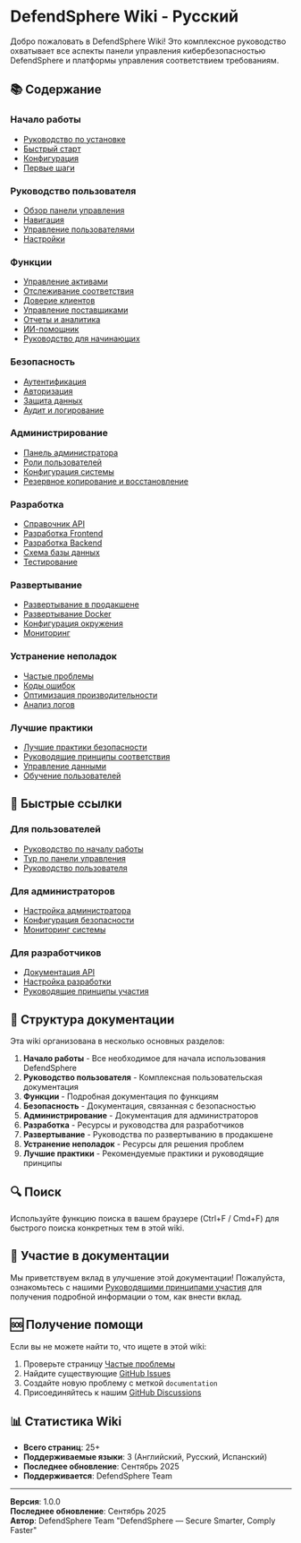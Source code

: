 # DefendSphere Wiki - Русский

Добро пожаловать в DefendSphere Wiki! Это комплексное руководство охватывает все аспекты панели управления кибербезопасностью DefendSphere и платформы управления соответствием требованиям.

## 📚 Содержание

### Начало работы
- [Руководство по установке](installation.md)
- [Быстрый старт](quick-start.md)
- [Конфигурация](configuration.md)
- [Первые шаги](first-steps.md)

### Руководство пользователя
- [Обзор панели управления](dashboard-overview.md)
- [Навигация](navigation.md)
- [Управление пользователями](user-management.md)
- [Настройки](settings.md)

### Функции
- [Управление активами](assets-management.md)
- [Отслеживание соответствия](compliance-tracking.md)
- [Доверие клиентов](customer-trust.md)
- [Управление поставщиками](suppliers-management.md)
- [Отчеты и аналитика](reports-analytics.md)
- [ИИ-помощник](ai-assistant.md)
- [Руководство для начинающих](starter-guide.md)

### Безопасность
- [Аутентификация](authentication.md)
- [Авторизация](authorization.md)
- [Защита данных](data-protection.md)
- [Аудит и логирование](audit-logging.md)

### Администрирование
- [Панель администратора](admin-panel.md)
- [Роли пользователей](user-roles.md)
- [Конфигурация системы](system-configuration.md)
- [Резервное копирование и восстановление](backup-recovery.md)

### Разработка
- [Справочник API](api-reference.md)
- [Разработка Frontend](frontend-development.md)
- [Разработка Backend](backend-development.md)
- [Схема базы данных](database-schema.md)
- [Тестирование](testing.md)

### Развертывание
- [Развертывание в продакшене](production-deployment.md)
- [Развертывание Docker](docker-deployment.md)
- [Конфигурация окружения](environment-configuration.md)
- [Мониторинг](monitoring.md)

### Устранение неполадок
- [Частые проблемы](common-issues.md)
- [Коды ошибок](error-codes.md)
- [Оптимизация производительности](performance-optimization.md)
- [Анализ логов](log-analysis.md)

### Лучшие практики
- [Лучшие практики безопасности](security-best-practices.md)
- [Руководящие принципы соответствия](compliance-guidelines.md)
- [Управление данными](data-management.md)
- [Обучение пользователей](user-training.md)

## 🚀 Быстрые ссылки

### Для пользователей
- [Руководство по началу работы](quick-start.md)
- [Тур по панели управления](dashboard-overview.md)
- [Руководство пользователя](user-management.md)

### Для администраторов
- [Настройка администратора](admin-panel.md)
- [Конфигурация безопасности](security-best-practices.md)
- [Мониторинг системы](monitoring.md)

### Для разработчиков
- [Документация API](api-reference.md)
- [Настройка разработки](frontend-development.md)
- [Руководящие принципы участия](../CONTRIBUTING.md)

## 📖 Структура документации

Эта wiki организована в несколько основных разделов:

1. **Начало работы** - Все необходимое для начала использования DefendSphere
2. **Руководство пользователя** - Комплексная пользовательская документация
3. **Функции** - Подробная документация по функциям
4. **Безопасность** - Документация, связанная с безопасностью
5. **Администрирование** - Документация для администраторов
6. **Разработка** - Ресурсы и руководства для разработчиков
7. **Развертывание** - Руководства по развертыванию в продакшене
8. **Устранение неполадок** - Ресурсы для решения проблем
9. **Лучшие практики** - Рекомендуемые практики и руководящие принципы

## 🔍 Поиск

Используйте функцию поиска в вашем браузере (Ctrl+F / Cmd+F) для быстрого поиска конкретных тем в этой wiki.

## 📝 Участие в документации

Мы приветствуем вклад в улучшение этой документации! Пожалуйста, ознакомьтесь с нашими [Руководящими принципами участия](../CONTRIBUTING.md) для получения подробной информации о том, как внести вклад.

## 🆘 Получение помощи

Если вы не можете найти то, что ищете в этой wiki:

1. Проверьте страницу [Частые проблемы](common-issues.md)
2. Найдите существующие [GitHub Issues](https://github.com/leodef13/DefendSphere/issues)
3. Создайте новую проблему с меткой `documentation`
4. Присоединяйтесь к нашим [GitHub Discussions](https://github.com/leodef13/DefendSphere/discussions)

## 📊 Статистика Wiki

- **Всего страниц**: 25+
- **Поддерживаемые языки**: 3 (Английский, Русский, Испанский)
- **Последнее обновление**: Сентябрь 2025
- **Поддерживается**: DefendSphere Team

---

**Версия**: 1.0.0  
**Последнее обновление**: Сентябрь 2025  
**Автор**: DefendSphere Team "DefendSphere — Secure Smarter, Comply Faster"
